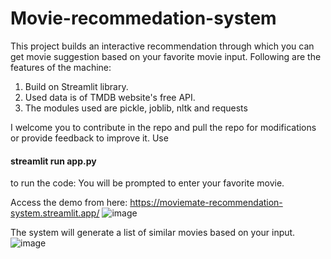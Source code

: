 # Movie-recommedation-system
This project builds an interactive recommendation through which you can get movie suggestion based on your favorite movie input.
Following are the features of the machine:
1. Build on Streamlit library.
2. Used data is of TMDB website's free API.
3. The modules used are pickle, joblib, nltk and requests

I welcome you to contribute in the repo and pull the repo for modifications or provide feedback to improve it.
Use
#### streamlit run app.py 
to run the code:
You will be prompted to enter your favorite movie.

Access the demo from here: https://moviemate-recommendation-system.streamlit.app/
![image](https://github.com/Manish-k723/MovieMate-Recommendation-System/assets/109733755/58e02891-f47a-4213-82f0-a19bccef2054)

The system will generate a list of similar movies based on your input.
![image](https://github.com/Manish-k723/MovieMate-Recommendation-System/assets/109733755/b265915f-669b-461c-af31-40b0403265b7)